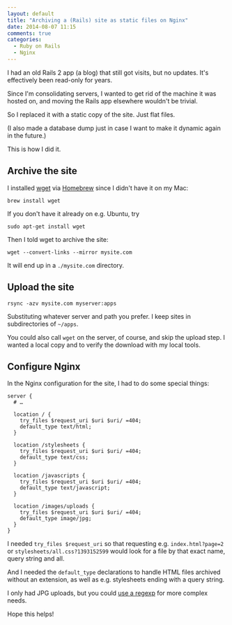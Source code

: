 ```yaml
---
layout: default
title: "Archiving a (Rails) site as static files on Nginx"
date: 2014-08-07 11:15
comments: true
categories:
  - Ruby on Rails
  - Nginx
---
```


I had an old Rails 2 app (a blog) that still got visits, but no updates. It's effectively been read-only for years.

Since I'm consolidating servers, I wanted to get rid of the machine it was hosted on, and moving the Rails app elsewhere wouldn't be trivial.

So I replaced it with a static copy of the site. Just flat files.

(I also made a database dump just in case I want to make it dynamic again in the future.)

This is how I did it.


## Archive the site

I installed [wget](https://www.gnu.org/software/wget/) via [Homebrew](http://brew.sh/) since I didn't have it on my Mac:

    brew install wget

If you don't have it already on e.g. Ubuntu, try

    sudo apt-get install wget

Then I told wget to archive the site:

    wget --convert-links --mirror mysite.com

It will end up in a `./mysite.com` directory.


## Upload the site

    rsync -azv mysite.com myserver:apps

Substituting whatever server and path you prefer. I keep sites in subdirectories of `~/apps`.

You could also call `wget` on the server, of course, and skip the upload step. I wanted a local copy and to verify the download with my local tools.


## Configure Nginx

In the Nginx configuration for the site, I had to do some special things:

``` nginx
server {
  # …

  location / {
    try_files $request_uri $uri $uri/ =404;
    default_type text/html;
  }

  location /stylesheets {
    try_files $request_uri $uri $uri/ =404;
    default_type text/css;
  }

  location /javascripts {
    try_files $request_uri $uri $uri/ =404;
    default_type text/javascript;
  }

  location /images/uploads {
    try_files $request_uri $uri $uri/ =404;
    default_type image/jpg;
  }
}
```

I needed `try_files $request_uri` so that requesting e.g. `index.html?page=2` or `stylesheets/all.css?1393152599` would look for a file by that exact name, query string and all.

And I needed the `default_type` declarations to handle HTML files archived without an extension, as well as e.g. stylesheets ending with a query string.

I only had JPG uploads, but you could [use a regexp](http://nginx.org/en/docs/http/ngx_http_core_module.html#location) for more complex needs.

Hope this helps!